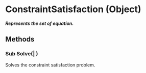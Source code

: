 # ConstraintSatisfaction (Object)

**_Represents the set of equation._**

## Methods

### Sub **Solve**(| )

   Solves the constraint satisfaction problem.